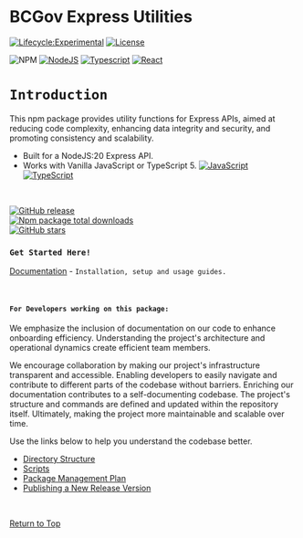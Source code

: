 # BCGov Express Utilities

[![Lifecycle:Experimental](https://img.shields.io/badge/Lifecycle-Experimental-339999)](Redirect-URL)
[![License](https://img.shields.io/badge/License-Apache%202.0-blue.svg)](LICENSE)

![NPM](https://img.shields.io/badge/NPM-%23CB3837.svg?style=for-the-badge&logo=npm&logoColor=white)
[![NodeJS](https://img.shields.io/badge/Node.js_20-43853D?style=for-the-badge&logo=node.js&logoColor=white)](NodeJS)
[![Typescript](https://img.shields.io/badge/TypeScript_5-007ACC?style=for-the-badge&logo=typescript&logoColor=white)](Typescript)
[![React](https://img.shields.io/badge/-ReactJs-61DAFB?logo=react&logoColor=white&style=for-the-badge)](React)

# `Introduction`

This npm package provides utility functions for Express APIs, aimed at reducing code complexity, enhancing data integrity and security, and promoting consistency and scalability.

- Built for a NodeJS:20 Express API.
- Works with Vanilla JavaScript or TypeScript 5. [![JavaScript](https://img.shields.io/badge/-F7DF1E?logo=javascript&logoColor=000)](https://www.javascript.com/) [![TypeScript](https://img.shields.io/badge/-3178C6?logo=typescript&logoColor=ffffff)](https://www.typescriptlang.org/)  

<br />

[![GitHub release](https://img.shields.io/github/v/release/bcgov/citz-imb-express-utilities.svg)](https://GitHub.com/bcgov/citz-imb-express-utilities/releases/)  
[![Npm package total downloads](https://badgen.net/npm/dt/@bcgov/citz-imb-express-utilities)](https://www.npmjs.com/package/@bcgov/citz-imb-express-utilities)  
[![GitHub stars](https://img.shields.io/github/stars/bcgov/citz-imb-express-utilities.svg?style=social&label=Star&maxAge=2592000)](https://GitHub.com/bcgov/citz-imb-express-utilities/stargazers/)  

### `Get Started Here!`

[Documentation] - `Installation, setup and usage guides.`

<br />

#### `For Developers working on this package:`

We emphasize the inclusion of documentation on our code to enhance onboarding efficiency. Understanding the project's architecture and operational dynamics create efficient team members.

We encourage collaboration by making our project's infrastructure transparent and accessible. Enabling developers to easily navigate and contribute to different parts of the codebase without barriers. Enriching our documentation contributes to a self-documenting codebase. The project's structure and commands are defined and updated within the repository itself. Ultimately, making the project more maintainable and scalable over time.

Use the links below to help you understand the codebase better.

- [Directory Structure]
- [Scripts]
- [Package Management Plan]
- [Publishing a New Release Version]

<br />

[Return to Top](#bcgov-express-utilities)

<!-- Link References -->
[CITZ IMB Common Code]: mailto:citz.codemvp@gov.bc.ca?subject=SSO%20Packages%20Support

[Documentation]: https://developer.gov.bc.ca/docs/default/component/citz-imb-express-utilities-npm-package
[Directory Structure]: https://github.com/bcgov/citz-imb-express-utilities/wiki/Directory-Structure
[Scripts]: https://github.com/bcgov/citz-imb-express-utilities/wiki/Scripts
[Publishing a New Release Version]: https://citz-imb.atlassian.net/l/cp/rj2F0y2n
[Package Management Plan]: https://citz-imb.atlassian.net/l/cp/jcxjEmBf
